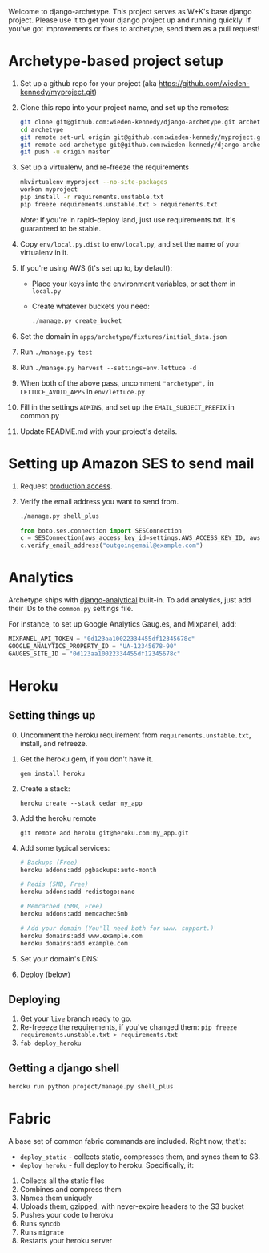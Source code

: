 Welcome to django-archetype.  This project serves as W+K's base django project.  Please use it to get your django project up and running quickly. If you've got improvements or fixes to archetype, send them as a pull request!


Archetype-based project setup
=============================

1. Set up a github repo for your project (aka https://github.com/wieden-kennedy/myproject.git)
1. Clone this repo into your project name, and set up the remotes:
    
    ```bash
    git clone git@github.com:wieden-kennedy/django-archetype.git archetype
    cd archetype
    git remote set-url origin git@github.com:wieden-kennedy/myproject.git
    git remote add archetype git@github.com:wieden-kennedy/django-archetype.git
    git push -u origin master
    ```

1. Set up a virtualenv, and re-freeze the requirements

    ```bash
    mkvirtualenv myproject --no-site-packages
    workon myproject
    pip install -r requirements.unstable.txt
    pip freeze requirements.unstable.txt > requirements.txt
    ```
    
    *Note*: If you're in rapid-deploy land, just use requirements.txt. It's guaranteed to be stable.

1. Copy `env/local.py.dist` to `env/local.py`, and set the name of your virtualenv in it.

1.  If you're using AWS (it's set up to, by default):
    * Place your keys into the environment variables, or set them in `local.py`
    * Create whatever buckets you need:

        ```python
        ./manage.py create_bucket
        ```

1.  Set the domain in `apps/archetype/fixtures/initial_data.json`
1.  Run `./manage.py test`
1.  Run `./manage.py harvest --settings=env.lettuce -d`
1.  When both of the above pass, uncomment `"archetype",` in `LETTUCE_AVOID_APPS` in `env/lettuce.py`
1.  Fill in the settings `ADMINS`, and set up the `EMAIL_SUBJECT_PREFIX` in common.py
1.  Update README.md with your project's details.


Setting up Amazon SES to send mail
==================================

1.  Request [production access](http://aws.amazon.com/ses/fullaccessrequest/).
1.  Verify the email address you want to send from.

    ```bash
    ./manage.py shell_plus
    ```

    ```python
    from boto.ses.connection import SESConnection
    c = SESConnection(aws_access_key_id=settings.AWS_ACCESS_KEY_ID, aws_secret_access_key=settings.AWS_SECRET_ACCESS_KEY)
    c.verify_email_address("outgoingemail@example.com")
    ```

Analytics
=========

Archetype ships with [django-analytical](http://packages.python.org/django-analytical/) built-in.  To add analytics, just add their IDs to the `common.py` settings file.

For instance, to set up Google Analytics Gaug.es, and Mixpanel, add:

```python
MIXPANEL_API_TOKEN = "0d123aa10022334455df12345678c"
GOOGLE_ANALYTICS_PROPERTY_ID = "UA-12345678-90"
GAUGES_SITE_ID = "0d123aa10022334455df12345678c"
```

Heroku
======

Setting things up
-----------------

0. Uncomment the heroku requirement from `requirements.unstable.txt`, install, and refreeze.

0. Get the heroku gem, if you don't have it.
    
    ```gem install heroku```

1. Create a stack:
    
    ```heroku create --stack cedar my_app```

1. Add the heroku remote
    
    ```git remote add heroku git@heroku.com:my_app.git```

2. Add some typical services:

    ```bash
    # Backups (Free)
    heroku addons:add pgbackups:auto-month

    # Redis (5MB, Free)
    heroku addons:add redistogo:nano

    # Memcached (5MB, Free)
    heroku addons:add memcache:5mb

    # Add your domain (You'll need both for www. support.)
    heroku domains:add www.example.com
    heroku domains:add example.com
    ```

3. Set your domain's DNS:

4. Deploy (below)


Deploying
---------

1. Get your `live` branch ready to go.
2. Re-freeeze the requirements, if you've changed them: `pip freeze requirements.unstable.txt > requirements.txt`
3. ```fab deploy_heroku```


Getting a django shell
----------------------

```bash
heroku run python project/manage.py shell_plus
```



Fabric
======

A base set of common fabric commands are included. Right now, that's:

* `deploy_static` - collects static, compresses them, and syncs them to S3.
* `deploy_heroku` - full deploy to heroku. Specifically, it:

1. Collects all the static files
1. Combines and compress them
1. Names them uniquely
1. Uploads them, gzipped, with never-expire headers to the S3 bucket
1. Pushes your code to heroku
1. Runs `syncdb`
1. Runs `migrate`
1. Restarts your heroku server

